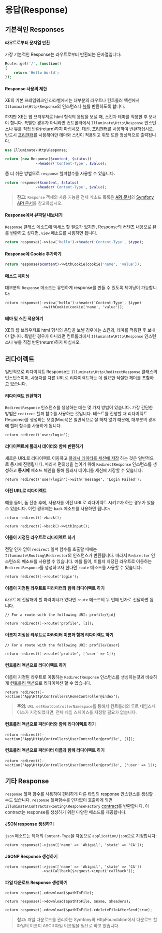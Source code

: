 # 응답(Response)

## 기본적인 Responses

#### 라우트로부터 문자열 반환

가장 기본적인 Response는 라우트로부터 반환되는 문자열입니다:

```php
Route::get('/', function()
{
    return 'Hello World';
});
```

#### Response 사용의 제한

XE의 기본 프레임워크인 라라벨에서는 대부분의 라우트나 컨트롤러 액션에서 `Illuminate\Http\Response`의 인스턴스나 [뷰](/docs/5.0/views)를 반환하도록 합니다. 

하지만 XE는 웹 브라우저로 html 형식의 응답을 보낼 때, 스킨과 테마를 적용한 후 보내야 합니다. 특별한 경우가 아니라면 컨트롤러에서 `Illuminate\Http\Response` 인스턴스나 뷰를 직접 반환(return)하지 마십시오. 대신, [프리젠터](presenter.md)를 사용하여 반환하십시오. 반드시 [프리젠터](presenter.md)를 사용해야만 테마와 스킨이 적용되고 위젯 또한 정상적으로 출력됩니다.

```php
use Illuminate\Http\Response;

return (new Response($content, $status))
              ->header('Content-Type', $value);
```

좀 더 쉬운 방법으로 `response` 헬퍼함수를 사용할 수 있습니다.

```php
return response($content, $status)
              ->header('Content-Type', $value);
```

> **참고:** `Response` 객체의 사용 가능한 전체 메소드 목록은 [API 문서](http://laravel.com/api/master/Illuminate/Http/Response.html)와 [Symfony API 문서](http://api.symfony.com/2.5/Symfony/Component/HttpFoundation/Response.html)를 참고하십시오.

#### Response에서 뷰파일 내보내기

`Response` 클래스 메소드에 액세스 할 필요가 있지만, Response의 컨텐츠 내용으로 뷰를 반환하고 싶다면, `view` 메소드를 사용하면 됩니다.

```php
return response()->view('hello')->header('Content-Type', $type);
```

#### Response에 Cookie 추가하기

```php
return response($content)->withCookie(cookie('name', 'value'));
```

#### 메소드 체이닝

대부분의 `Response` 메소드는 유연하게 response를 만들 수 있도록 체이닝이 가능합니다:

	return response()->view('hello')->header('Content-Type', $type)
                     ->withCookie(cookie('name', 'value'));


#### 테마 및 스킨 적용하기

XE의 웹 브라우저로 html 형식의 응답을 보낼 경우에는 스킨과, 테마를 적용한 후 보내야 합니다. 특별한 경우가 아니라면 컨트롤러에서 `Illuminate\Http\Response` 인스턴스나 뷰를 직접 반환(return)하지 마십시오.


## 리다이렉트

일반적으로 리다이렉트 Response는 `Illuminate\Http\RedirectResponse` 클래스의 인스턴스이며, 사용자를 다른 URL로 리다이렉트하는 데 필요한 적절한 헤더를 포함하고 있습니다.

#### 리다이렉트 반환하기

`RedirectResponse` 인스턴스를 생성하는 데는 몇 가지 방법이 있습니다. 가장 간단한 방법은 `redirect` 헬퍼 함수를 사용하는 것입니다. 테스트를 진행할 때 리다이렉트 Response를 생성하는 모킹(Mock)은 일반적으로 잘 하지 않기 때문에, 대부분의 경우에 헬퍼 함수를 사용하게 됩니다.

	return redirect('user/login');

#### 리다이렉트에 플래시 데이터와 함께 반환하기

새로운 URL로 리다이렉트 이동하고 [플래시 데이터를 세션에 저장](/docs/5.0/session) 하는 것은 일반적으로 동시에 진행됩니다. 따라서 편의성을 높이기 위해 `RedirectResponse` 인스턴스를 생성하고 **동시에** 메소드 체인을 통해 플래시 데이터를 세션에 저장할 수 있습니다:

	return redirect('user/login')->with('message', 'Login Failed');

#### 이전 URL로 리다이렉트

예를 들어, 폼 전송 후에, 사용자를 이전 URL로 리다이렉트 시키고자 하는 경우가 있을 수 있습니다. 이런 경우에는 `back` 메소드를 사용하면 됩니다:

	return redirect()->back();

	return redirect()->back()->withInput();

#### 이름이 지정된 라우트로 리다이렉트 하기

전달 인자 없이 `redirect` 헬퍼 함수를 호출할 때에는 `Illuminate\Routing\Redirector`의 인스턴스가 반환됩니다. 따라서 `Redirector` 인스턴스의 메소드를 사용할 수 있습니다. 예를 들어, 이름지 지정된 라우트로 이동하는 `RedirectResponse`를 생성하고자 한다면 `route` 메소드를 사용할 수 있습니다:

	return redirect()->route('login');

#### 이름이 지정된 라우트로 파라미터와 함께 리다이렉트 하기

라우트에 전달해야 할 파라미터가 있다면 `route` 메소드의 두 번째 인자로 전달하면 됩니다.

	// For a route with the following URI: profile/{id}

	return redirect()->route('profile', [1]);


#### 이름지 지정된 라우트로 파라미터 이름과 함께 리다이렉트 하기

	// For a route with the following URI: profile/{user}

	return redirect()->route('profile', ['user' => 1]);

#### 컨트롤러 액션으로 리다이렉트 하기

이름이 지정된 라우트로 이동하는 `RedirectResponse` 인스턴스를 생성하는것과 비슷하게 [컨트롤러 액션](/docs/5.0/controllers)으로 리다이렉션 할 수 있습니다.

	return redirect()->action('App\Http\Controllers\HomeController@index');

> **주의:** `URL:setRootControllerNamespace`를 통해서 컨트롤러의 루트 네임스페이스가 지정되었다면, 전체 네임 스페이스를 지정할 필요가 없습니다.

#### 컨트롤러 액션으로 파라미터와 함께 리다이렉트 하기

	return redirect()->action('App\Http\Controllers\UserController@profile', [1]);

#### 컨트롤러 액션으로 파라미터 이름과 함께 리다이렉트 하기

	return redirect()->action('App\Http\Controllers\UserController@profile', ['user' => 1]);


## 기타 Response

`response` 헬퍼 함수를 사용하여 편리하게 다른 타입의 response 인스턴스를 생성할 수도 있습니다. `response` 헬퍼함수를 인자없이 호출하게 되면 `Illuminate\Contracts\Routing\ResponseFactory` [contract](/docs/5.0/contracts)를 반환합니다. 이 contract는 response를 생성하기 위한 다양한 메소드를 제공합니다.

#### JSON response 생성하기

`json` 메소드는 헤더의 `Content-Type`을 자동으로 `application/json`으로 지정합니다:

	return response()->json(['name' => 'Abigail', 'state' => 'CA']);

#### JSONP Response 생성하기

	return response()->json(['name' => 'Abigail', 'state' => 'CA'])
	                 ->setCallback($request->input('callback'));

#### 파일 다운로드 Response 생성하기

	return response()->download($pathToFile);

	return response()->download($pathToFile, $name, $headers);

	return response()->download($pathToFile)->deleteFileAfterSend(true);

> **참고:** 파일 다운로드를 관리하는 Symfony의 HttpFoundation에서 다운로드 할 파일의 이름이 ASCII 파일 이름임을 필요로 하고 있습니다.


